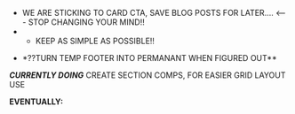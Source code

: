 - WE ARE STICKING TO CARD CTA, SAVE BLOG POSTS FOR LATER.... <--- STOP CHANGING YOUR MIND!!
- - KEEP AS SIMPLE AS POSSIBLE!!

* \*??TURN TEMP FOOTER INTO PERMANANT WHEN FIGURED OUT\*\*

**_CURRENTLY DOING_**
CREATE SECTION COMPS, FOR EASIER GRID LAYOUT USE

**EVENTUALLY:**
